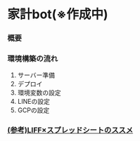 # 家計bot(※作成中)
### 概要
### 環境構築の流れ
1. サーバー準備
2. デプロイ
3. 環境変数の設定
4. LINEの設定
5. GCPの設定
### [(参考)LIFF×スプレッドシートのススメ](https://speakerdeck.com/macochin/21-ltji-ri)
